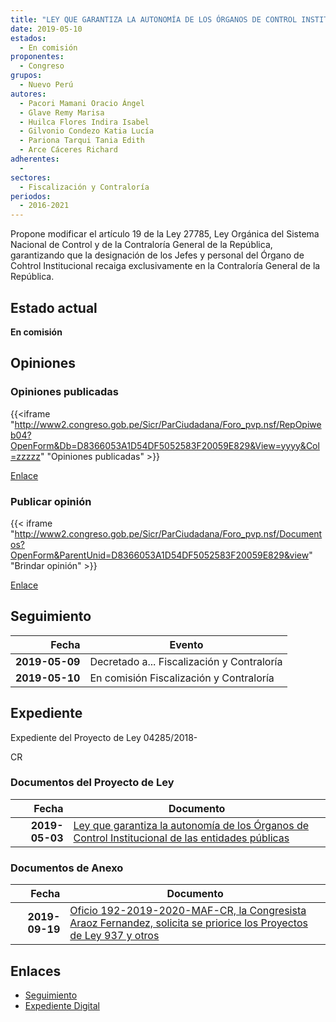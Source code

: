 ```yaml
---
title: "LEY QUE GARANTIZA LA AUTONOMÍA DE LOS ÓRGANOS DE CONTROL INSTITUCIONAL DE LAS ENTIDADES PÚBLICAS"
date: 2019-05-10
estados: 
  - En comisión
proponentes: 
  - Congreso
grupos: 
  - Nuevo Perú
autores: 
  - Pacori Mamani Oracio Ángel
  - Glave Remy Marisa
  - Huilca Flores Indira Isabel
  - Gilvonio Condezo Katia Lucía
  - Pariona Tarqui Tania Edith
  - Arce Cáceres Richard
adherentes: 
  - 
sectores: 
  - Fiscalización y Contraloría
periodos: 
  - 2016-2021
---
```


Propone modificar el artículo 19 de la Ley 27785, Ley Orgánica del Sistema Nacional de Control y de la Contraloría General de la República, garantizando que la designación de los Jefes y personal del Órgano de Cohtrol Institucional recaiga exclusivamente en la Contraloría General de la República.


## Estado actual

**En comisión**

## Opiniones

### Opiniones publicadas

{{<iframe "http://www2.congreso.gob.pe/Sicr/ParCiudadana/Foro_pvp.nsf/RepOpiweb04?OpenForm&Db=D8366053A1D54DF5052583F20059E829&View=yyyy&Col=zzzzz" "Opiniones publicadas" >}}

[Enlace](http://www2.congreso.gob.pe/Sicr/ParCiudadana/Foro_pvp.nsf/RepOpiweb04?OpenForm&Db=D8366053A1D54DF5052583F20059E829&View=yyyy&Col=zzzzz)
### Publicar opinión

{{< iframe "http://www2.congreso.gob.pe/Sicr/ParCiudadana/Foro_pvp.nsf/Documentos?OpenForm&ParentUnid=D8366053A1D54DF5052583F20059E829&view" "Brindar opinión" >}}

[Enlace](http://www2.congreso.gob.pe/Sicr/ParCiudadana/Foro_pvp.nsf/Documentos?OpenForm&ParentUnid=D8366053A1D54DF5052583F20059E829&view)

## Seguimiento

| Fecha | Evento |
|------:|--------|
| **2019-05-09** | Decretado a... Fiscalización y Contraloría|
| **2019-05-10** | En comisión Fiscalización y Contraloría|


## Expediente

Expediente del Proyecto de Ley 04285/2018-

CR


### Documentos del Proyecto de Ley

| Fecha | Documento |
|------:|--------|
| **2019-05-03** | [Ley que garantiza la autonomía de los Órganos de Control Institucional de las entidades públicas](http://www.leyes.congreso.gob.pe/Documentos/2016_2021/Proyectos_de_Ley_y_de_Resoluciones_Legislativas/PL0428520190503..pdf) |

### Documentos de Anexo

| Fecha | Documento |
|------:|--------|
| **2019-09-19** | [Oficio 192-2019-2020-MAF-CR, la Congresista Araoz Fernandez, solicita se priorice los Proyectos de Ley 937 y otros](http://www.leyes.congreso.gob.pe/Documentos/2016_2021/Oficios/Congresistas/OFICIO-192-2019-2020-MAF-CR.pdf) |

## Enlaces 

- [Seguimiento](http://www2.congreso.gob.pe/Sicr/TraDocEstProc/CLProLey2016.nsf/f7fff46988ca05b1052578e100829cc7/78d581313e884df6052583f200574ad2?OpenDocument)
- [Expediente Digital](http://www2.congreso.gob.pe/Sicr/TraDocEstProc/CLProLey2016.nsf/f7fff46988ca05b1052578e100829cc7/78d581313e884df6052583f200574ad2?OpenDocument&Click=05257FB7005EB655.eb71d0cf91d8294e05256cdf006b5706/$Body/0.1C6C)
